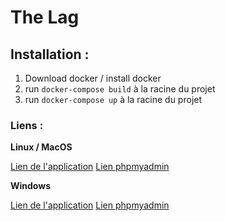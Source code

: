 # **The Lag**

## Installation :

1. Download docker / install docker
2. run `docker-compose build` à la racine du projet
3. run `docker-compose up` à la racine du projet


### Liens :

**Linux / MacOS**

[Lien de l'application](http://localhost:80)
[Lien phpmyadmin](http://localhost:8080)

**Windows**

[Lien de l'application](http://192.168.99.100:80)
[Lien phpmyadmin](http://192.168.99.100:80)
